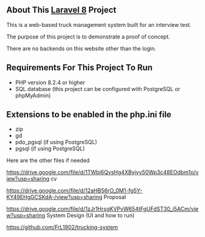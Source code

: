 ## About This [Laravel 8](https://laravel.com/docs/8.x/releases) Project

This is a web-based truck management system built for an interview test.

The purpose of this project is to demonstrate a proof of concept.

There are no backends on this website other than the login.

## Requirements For This Project To Run

- PHP version 8.2.4 or higher
- SQL database (this project can be configured with PostgreSQL or phpMyAdmin)

## Extensions to be enabled in the php.ini file
- zip
- gd
- pdo_pgsql (if using PostgreSQL)
- pgsql (if using PostgreSQL)


Here are the other files if needed

https://drive.google.com/file/d/1TWbi6QvsHg4XByjyy50Wp3c48EOdbm1o/view?usp=sharing cv

https://drive.google.com/file/d/12aHB56rO_0M1-fg5Y-KY49EHgGCSKdA-/view?usp=sharing Proposal

https://drive.google.com/file/d/1zJr1HrsgKVPvW654tFgUFdST30_i5ACm/view?usp=sharing System Design (UI and how to run)

https://github.com/FrL1902/trucking-system
